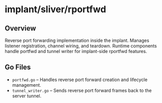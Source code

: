# implant/sliver/rportfwd

## Overview

Reverse port forwarding implementation inside the implant. Manages listener registration, channel wiring, and teardown. Runtime components handle portfwd and tunnel writer for implant-side rportfwd features.

## Go Files

- `portfwd.go` – Handles reverse port forward creation and lifecycle management.
- `tunnel_writer.go` – Sends reverse port forward frames back to the server tunnel.

